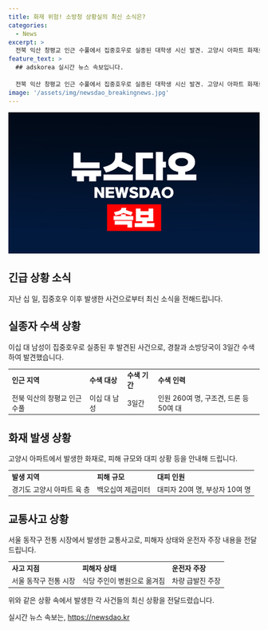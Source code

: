 ```yaml
---
title: 화재 위험! 소방청 상황실의 최신 소식은?
categories:
  - News
excerpt: >
  전북 익산 창평교 인근 수풀에서 집중호우로 실종된 대학생 시신 발견. 고양시 아파트 화재로 20분 만에 150㎡ 모두 타버려. 대부분 주민들은 대피했고 일부가 연기를 마셔 병원 치료, 경찰 원인 조사 중. 서울 동작구 전통 시장에서 차량 돌진, 식당 주인 부상. 요약: 집중호우로 실종된 대학생 시신 발견, 화재로 아파트 타버려, 시장 차량 돌진으로 부상.
feature_text: >
  ## adskorea 실시간 뉴스 속보입니다.

  전북 익산 창평교 인근 수풀에서 집중호우로 실종된 대학생 시신 발견. 고양시 아파트 화재로 20분 만에 150㎡ 모두 타버려. 대부분 주민들은 대피했고 일부가 연기를 마셔 병원 치료, 경찰 원인 조사 중. 서울 동작구 전통 시장에서 차량 돌진, 식당 주인 부상. 요약: 집중호우로 실종된 대학생 시신 발견, 화재로 아파트 타버려, 시장 차량 돌진으로 부상.
image: '/assets/img/newsdao_breakingnews.jpg'
---
```


<p><img src="/assets/img/newsdao_breakingnews.jpg" alt="adskorea 속보" /></p>

<h2 data-ke-size="size26">긴급 상황 소식</h2>

<p data-ke-size="size16">지난 십 일, 집중호우 이후 발생한 사건으로부터 최신 소식을 전해드립니다. </p>

<h2>실종자 수색 상황</h2>

<p data-ke-size="size16">이십 대 남성이 집중호우로 실종된 후 발견된 사건으로, 경찰과 소방당국이 3일간 수색하여 발견했습니다. </p>

<table>
  <tr>
    <td><b>인근 지역</b></td>
    <td><b>수색 대상</b></td>
    <td><b>수색 기간</b></td>
    <td><b>수색 인력</b></td>
  </tr>
  <tr>
    <td>전북 익산의 창평교 인근 수풀</td>
    <td>이십 대 남성</td>
    <td>3일간</td>
    <td>인원 260여 명, 구조견, 드론 등 50여 대</td>
  </tr>
</table>

<h2>화재 발생 상황</h2>

<p data-ke-size="size16">고양시 아파트에서 발생한 화재로, 피해 규모와 대피 상황 등을 안내해 드립니다. </p>

<table>
  <tr>
    <td><b>발생 지역</b></td>
    <td><b>피해 규모</b></td>
    <td><b>대피 인원</b></td>
  </tr>
  <tr>
    <td>경기도 고양시 아파트 육 층</td>
    <td>백오십여 제곱미터</td>
    <td>대피자 20여 명, 부상자 10여 명</td>
  </tr>
</table>

<h2>교통사고 상황</h2>

<p data-ke-size="size16">서울 동작구 전통 시장에서 발생한 교통사고로, 피해자 상태와 운전자 주장 내용을 전달드립니다. </p>

<table>
  <tr>
    <td><b>사고 지점</b></td>
    <td><b>피해자 상태</b></td>
    <td><b>운전자 주장</b></td>
  </tr>
  <tr>
    <td>서울 동작구 전통 시장</td>
    <td>식당 주인이 병원으로 옮겨짐</td>
    <td>차량 급발진 주장</td>
  </tr>
</table>

<p data-ke-size="size16">위와 같은 상황 속에서 발생한 각 사건들의 최신 상황을 전달드렸습니다. </p>
실시간 뉴스 속보는, <a href="https://newsdao.kr" rel="dofollow">https://newsdao.kr</a>


